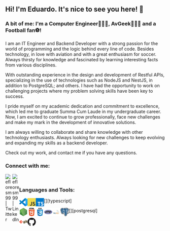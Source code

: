 ## Hi! I'm Eduardo. It's nice to see you here! 👋


### A bit of me: I'm a Computer Engineer👨🏽‍💻, AvGeek🧑🏽‍✈️ and a Football fan⚽!

I am an IT Engineer and Backend Developer with a strong passion for the world of programming and the logic behind every line of code. Besides technology, in love with aviation and with a great enthusiasm for soccer. Always thirsty for knowledge and fascinated by learning interesting facts from various disciplines.

With outstanding experience in the design and development of Restful APIs, specializing in the use of technologies such as NodeJS and NestJS, in addition to PostgreSQL; and others. I have had the opportunity to work on challenging projects where my problem solving skills have been key to success.

I pride myself on my academic dedication and commitment to excellence, which led me to graduate Summa Cum Laude in my undergraduate career. Now, I am excited to continue to grow professionally, face new challenges and make my mark in the development of innovative solutions.

I am always willing to collaborate and share knowledge with other technology enthusiasts. Always looking for new challenges to keep evolving and expanding my skills as a backend developer.

Check out my work, and contact me if you have any questions.

### Connect with me:

[<img align="left" alt="efloresm99 | Twitter" width="22px" src="https://cdn.jsdelivr.net/npm/simple-icons@v3/icons/twitter.svg" />][twitter]

[<img align="left" alt="efloresm99 | LinkedIn" width="22px" src="https://cdn.jsdelivr.net/npm/simple-icons@v3/icons/linkedin.svg" />][linkedin]


<br/>

### Languages and Tools:

[<img align="left" alt="Visual Studio Code" width="26px" src="https://raw.githubusercontent.com/github/explore/80688e429a7d4ef2fca1e82350fe8e3517d3494d/topics/visual-studio-code/visual-studio-code.png" />][visualstudiocode]


[<img align="left" alt="JavaScript" width="26px" src="https://raw.githubusercontent.com/github/explore/80688e429a7d4ef2fca1e82350fe8e3517d3494d/topics/javascript/javascript.png" />][javascript]

[<img align="left" alt="TypeScript" width="26px" src="https://raw.githubusercontent.com/github/explore/80688e429a7d4ef2fca1e82350fe8e3517d3494d/topics/typescript/typescript.png" />][typescript]

[<img align="left" alt="Node.js" width="26px" src="https://raw.githubusercontent.com/github/explore/80688e429a7d4ef2fca1e82350fe8e3517d3494d/topics/nodejs/nodejs.png" />][nodejs]

[<img align="left" alt="HTML5" width="26px" src="https://raw.githubusercontent.com/github/explore/80688e429a7d4ef2fca1e82350fe8e3517d3494d/topics/html/html.png" />][html5]

[<img align="left" alt="CSS3" width="26px" src="https://raw.githubusercontent.com/github/explore/80688e429a7d4ef2fca1e82350fe8e3517d3494d/topics/css/css.png" />][css3]

[<img align="left" alt="php" width="26px" src="https://raw.githubusercontent.com/github/explore/80688e429a7d4ef2fca1e82350fe8e3517d3494d/topics/php/php.png" />][php]

[<img align="left" alt="MySQL" width="26px" src="https://raw.githubusercontent.com/github/explore/80688e429a7d4ef2fca1e82350fe8e3517d3494d/topics/mysql/mysql.png" />][mysql]

[<img align="left" alt="PostgreSQL" width="26px" src="https://raw.githubusercontent.com/github/explore/80688e429a7d4ef2fca1e82350fe8e3517d3494d/topics/postgresql/postgresql.png" />][postgresql]

[<img align="left" alt="Git" width="26px" src="https://raw.githubusercontent.com/github/explore/80688e429a7d4ef2fca1e82350fe8e3517d3494d/topics/git/git.png" />][git]

[<img align="left" alt="GitHub" width="26px" src="https://raw.githubusercontent.com/github/explore/78df643247d429f6cc873026c0622819ad797942/topics/github/github.png" />][github]


<br />
<br />






[twitter]: https://twitter.com/eduardeau13
[linkedin]: https://linkedin.com/in/edfloresm
[visualstudiocode]: https://code.visualstudio.com/
[html5]: https://dev.w3.org/html5/html-author/
[css3]: https://developer.mozilla.org/en-US/docs/Web/CSS
[javascript]: https://developer.mozilla.org/en-US/docs/Web/JavaScript
[php]: https://www.php.net/
[nodejs]: https://nodejs.org/en/
[mysql]: https://www.mysql.com/
[git]: https://git-scm.com/
[github]: https://github.com/efloresm99

